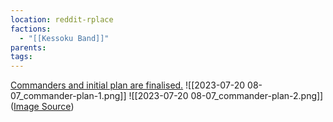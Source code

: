 ```yaml
---
location: reddit-rplace
factions:
  - "[[Kessoku Band]]"
parents: 
tags: 
---
```

[Commanders and initial plan are finalised.](https://discord.com/channels/1093664259273130084/1131230952119615600/1131482420143726592)
![[2023-07-20 08-07_commander-plan-1.png]]
![[2023-07-20 08-07_commander-plan-2.png]]
([Image Source](https://discord.com/channels/1093664259273130084/1131230952119615600/1131482420143726592))
